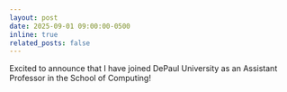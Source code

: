 ```yaml
---
layout: post
date: 2025-09-01 09:00:00-0500
inline: true
related_posts: false
---
```


Excited to announce that I have joined DePaul University as an Assistant Professor in the School of Computing!